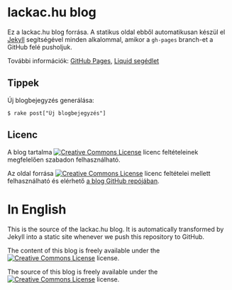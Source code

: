 # lackac.hu blog

Ez a lackac.hu blog forrása. A statikus oldal ebből automatikusan készül el [Jekyll][] segítségével minden alkalommal, amikor a `gh-pages` branch-et a GitHub felé pusholjuk.

[Jekyll]: http://wiki.github.com/mojombo/jekyll

További információk: [GitHub Pages](http://pages.github.com/), [Liquid segédlet](http://wiki.github.com/tobi/liquid/liquid-for-designers)

## Tippek

Új blogbejegyzés generálása:

    $ rake post["Új blogbejegyzés"]

## Licenc

A blog tartalma <a rel="license" href="http://creativecommons.org/licenses/by-nc-nd/2.5/hu/"><img alt="Creative Commons License" class="inline" src="http://i.creativecommons.org/l/by-nc-nd/2.5/hu/80x15.png"/></a> licenc feltételeinek megfelelően szabadon felhasználható.

Az oldal forrása <a rel="license" href="http://creativecommons.org/licenses/by-nc/2.5/hu/"><img alt="Creative Commons License" class="inline" src="http://i.creativecommons.org/l/by-nc/2.5/hu/80x15.png"/></a> licenc feltételei mellett felhasználható és elérhető <a href="http://github.com/lackac/lackac-hu">a blog GitHub repójában</a>.<br/>

# In English

This is the source of the lackac.hu blog. It is automatically transformed by Jekyll into a static site whenever we push this repository to GitHub.

The content of this blog is freely available under the <a rel="license" href="http://creativecommons.org/licenses/by-nc-nd/2.5/"><img alt="Creative Commons License" style="border-width:0" src="http://i.creativecommons.org/l/by-nc-nd/2.5/80x15.png" /></a> license.

The source of this blog is freely available under the <a rel="license" href="http://creativecommons.org/licenses/by-nc/2.5/"><img alt="Creative Commons License" style="border-width:0" src="http://i.creativecommons.org/l/by-nc/2.5/80x15.png" /></a> license.
